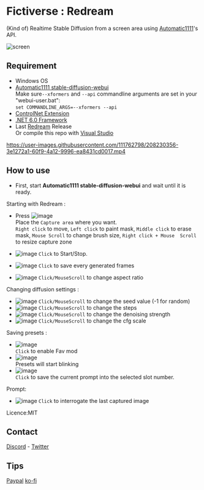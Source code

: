 # Fictiverse : Redream

(Kind of) Realtime Stable Diffusion from a screen area using [Automatic1111](https://github.com/AUTOMATIC1111/stable-diffusion-webui)'s API.

![screen](https://github.com/Fictiverse/Redream/assets/111762798/b408591d-3150-48bb-8f22-9d054726389c)


## Requirement
- Windows OS
- [Automatic1111 stable-diffusion-webui](https://github.com/AUTOMATIC1111/stable-diffusion-webui)   
Make sure```--xformers``` and ```--api``` commandline arguments are set in your "webui-user.bat":   
```set COMMANDLINE_ARGS=--xformers --api``` 
- [ControlNet Extension](https://github.com/Mikubill/sd-webui-controlnet)
- [.NET 6.0 Framework](https://dotnet.microsoft.com/en-us/download/dotnet/6.0)
- Last [Redream](https://github.com/Fictiverse/Redream/releases/latest) Release       
Or compile this repo with [Visual Studio](https://visualstudio.microsoft.com/en/downloads/)

https://user-images.githubusercontent.com/111762798/208230356-3e1272a1-60f9-4a12-9996-ea8431cd0017.mp4


## How to use
- First, start **Automatic1111 stable-diffusion-webui** and wait until it is ready.   

Starting with Redream :   

- Press ![image](https://user-images.githubusercontent.com/111762798/207306165-315287c6-e337-46fa-9d80-19c4eb782226.png)   
Place the ```Capture area``` where you want.  
`Right click` to move, 
`Left click` to paint mask, 
`Middle click` to erase mask, 
`Mouse Scroll` to change brush size,
`Right click + Mouse  Scroll` to resize capture zone   

- ![image](https://user-images.githubusercontent.com/111762798/207306554-a15944a1-3acd-41c0-8054-b2ab6a441265.png) ```Click``` to Start/Stop.
- ![image](https://user-images.githubusercontent.com/111762798/207307399-d24b97ca-4ef0-4fc3-b62a-290e82c3acc8.png) ```Click``` to save every generated frames
- ![image](https://user-images.githubusercontent.com/111762798/207307617-5af3735b-eda3-48dc-b426-f93db18809a6.png) ```Click/MouseScroll``` to change aspect ratio

Changing diffusion settings :
- ![image](https://user-images.githubusercontent.com/111762798/207307725-a0c2fea1-3f04-4e5d-8504-1004f610be72.png) ```Click/MouseScroll``` to change the seed value (-1 for random)
- ![image](https://user-images.githubusercontent.com/111762798/207308468-fd1085df-11ef-4692-8a19-36ee129bbfdf.png) ```Click/MouseScroll``` to change the steps
- ![image](https://user-images.githubusercontent.com/111762798/207308656-348a6d65-0014-4b49-94ed-d28521246200.png) ```Click/MouseScroll``` to change the denoising strength
- ![image](https://user-images.githubusercontent.com/111762798/207308818-78c084e5-f489-42c4-ab21-f2e7c56033b5.png) ```Click/MouseScroll``` to change the cfg scale

Saving presets :
- ![image](https://user-images.githubusercontent.com/111762798/207309228-04635108-dbd7-40af-8913-f6848a54d2be.png)   
```Click``` to enable Fav mod   
- ![image](https://user-images.githubusercontent.com/111762798/207309404-749e0a8d-0fde-40d8-892c-2ea928643cf8.png)   
Presets will start blinking
- ![image](https://user-images.githubusercontent.com/111762798/207309847-1ef2322a-bee2-4c79-82bf-00f161f55746.png)   
```Click``` to save the current prompt into the selected slot number.

Prompt:   
- ![image](https://user-images.githubusercontent.com/111762798/207310573-321321d8-d735-463b-8ec3-28a8bb53ffd8.png) ```Click``` to interrogate the last captured image

Licence:MIT

## Contact  
[Discord](https://discord.gg/UYgRnhj8PR) - [Twitter](https://twitter.com/Fictiverse)

## Tips
[Paypal](https://www.paypal.com/donate/?hosted_button_id=MSXYHF2E7YXZG) 
[ko-fi](https://ko-fi.com/fictiverse) 
